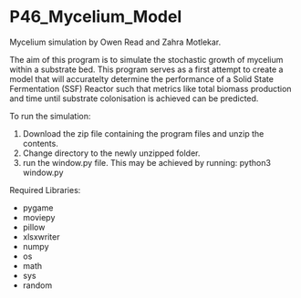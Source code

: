 # P46_Mycelium_Model
Mycelium simulation by Owen Read and Zahra Motlekar.

The aim of this program is to simulate the stochastic growth of mycelium within a substrate bed. This program serves as a first attempt to create a model that will accuratelty determine the performance of a Solid State Fermentation (SSF) Reactor such that metrics like total biomass production and time until substrate colonisation is achieved can be predicted.
 
To run the simulation:
1. Download the zip file containing the program files and unzip the contents.
2. Change directory to the newly unzipped folder.
3. run the window.py file. This may be achieved by running:
   python3 window.py


Required Libraries:
- pygame
- moviepy
- pillow
- xlsxwriter
- numpy
- os
- math
- sys
- random
